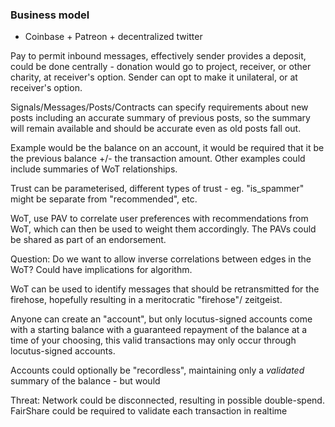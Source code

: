 ### Business model

* Coinbase + Patreon + decentralized twitter

Pay to permit inbound messages, effectively sender provides a deposit, could be done centrally - donation would go to
project, receiver, or other charity, at receiver's option.  Sender can opt to make it unilateral, or at receiver's option.

Signals/Messages/Posts/Contracts can specify requirements about new posts including an accurate summary of previous posts,
so the summary will remain available and should be accurate even as old posts fall out.

Example would be the balance on an account, it would be required that it be the previous balance +/- the transaction amount.
Other examples could include summaries of WoT relationships.

Trust can be parameterised, different types of trust - eg. "is_spammer" might be separate from "recommended", etc.

WoT, use PAV to correlate user preferences with recommendations from WoT, which can then be used to weight them accordingly.
The PAVs could be shared as part of an endorsement.

Question: Do we want to allow inverse correlations between edges in the WoT?  Could have implications for algorithm.

WoT can be used to identify messages that should be retransmitted for the firehose, hopefully resulting in a meritocratic "firehose"/
zeitgeist.

Anyone can create an "account", but only locutus-signed accounts come with a starting balance with a guaranteed repayment
of the balance at a time of your choosing, this valid transactions may only occur through locutus-signed accounts.

Accounts could optionally be "recordless", maintaining only a *validated* summary of the balance - but would

Threat:
Network could be disconnected, resulting in possible double-spend.
FairShare could be required to validate each transaction in realtime
